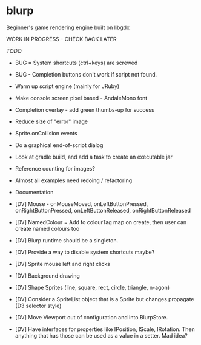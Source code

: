 # blurp
Beginner's game rendering engine built on libgdx

WORK IN PROGRESS - CHECK BACK LATER

*TODO*
* BUG = System shortcuts (ctrl+keys) are screwed
* BUG - Completion buttons don't work if script not found.
* Warm up script engine (mainly for JRuby)
* Make console screen pixel based - AndaleMono font
* Completion overlay - add green thumbs-up for success
* Reduce size of "error" image
* Sprite.onCollision events
* Do a graphical end-of-script dialog
* Look at gradle build, and add a task to create an executable jar
* Reference counting for images?
* Almost all examples need redoing / refactoring
* Documentation

* [DV] Mouse - onMouseMoved, onLeftButtonPressed, onRightButtonPressed, onLeftButtonReleased, onRightButtonReleased
* [DV] NamedColour = Add to colourTag map on create, then user can create named colours too
* [DV] Blurp runtime should be a singleton.
* [DV] Provide a way to disable system shortcuts maybe?
* [DV] Sprite mouse left and right clicks
* [DV] Background drawing
* [DV] Shape Sprites (line, square, rect, circle, triangle, n-agon)
* [DV] Consider a SpriteList object that is a Sprite but changes propagate (D3 selector style)
* [DV] Move Viewport out of configuration and into BlurpStore.
* [DV] Have interfaces for properties like IPosition, IScale, IRotation. Then anything that has those can be used as a value in a setter. Mad idea?


